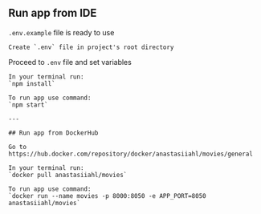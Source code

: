 ## Run app from IDE

`.env.example` file is ready to use
```
Create `.env` file in project's root directory
```
Proceed to `.env` file and set variables
```
In your terminal run:
`npm install`

To run app use command:
`npm start`

---

## Run app from DockerHub

Go to https://hub.docker.com/repository/docker/anastasiiahl/movies/general

In your terminal run:
`docker pull anastasiiahl/movies`

To run app use command:
`docker run --name movies -p 8000:8050 -e APP_PORT=8050 anastasiiahl/movies`
